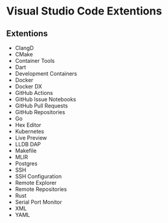 # Visual Studio Code Extentions

## Extentions

- ClangD
- CMake
- Container Tools
- Dart
- Development Containers
- Docker
- Docker DX
- GitHub Actions
- GitHub Issue Notebooks
- GitHub Pull Requests
- GitHub Repositories
- Go
- Hex Editor
- Kubernetes
- Live Preview
- LLDB DAP
- Makefile
- MLIR
- Postgres
- SSH
- SSH Configuration
- Remote Explorer
- Remote Repositories
- Rust
- Serial Port Monitor
- XML
- YAML

